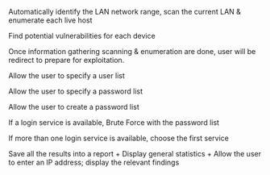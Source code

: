 Automatically identify the LAN network range, scan the current LAN & enumerate each live host

Find potential vulnerabilities for each device

Once information gathering scanning & enumeration are done, user will be redirect to prepare for exploitation.

Allow the user to specify a user list

Allow the user to specify a password list

Allow the user to create a password list

If a login service is available, Brute Force with the password list

If more than one login service is available, choose the first service

Save all the results into a report + Display general statistics + Allow the user to enter an IP address; display the relevant findings
